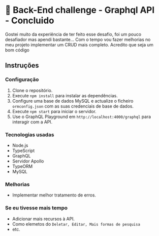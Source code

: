 # 👾 Back-End challenge - Graphql API - Concluido
Gostei muito da experiência de ter feito esse desafio, foi um pouco desafiador mas apendi bastante... Com o tempo vou fazer melhorias no meu projeto implementar um CRUD mais completo. Acredito que seja um bom código

## Instruções

### Configuração

1. Clone o repositório.
2. Execute `npm install` para instalar as dependências.
3. Configure uma base de dados MySQL e actualize o ficheiro `ormconfig.json` com as suas credenciais de base de dados.
4. Execute `npm start` para iniciar o servidor.
5. Use o GraphQL Playground em `http://localhost:4000/graphql` para interagir com a API.

### Tecnologias usadas

- Node.js
- TypeScript
- GraphQL
- Servidor Apollo
- TypeORM
- MySQL

### Melhorias

- Implementar melhor tratamento de erros.

### Se eu tivesse mais tempo

* Adicionar mais recursos à API.
* Como elemetos do `Deletar, Editar, Mais formas de pesquisa`
* etc.


